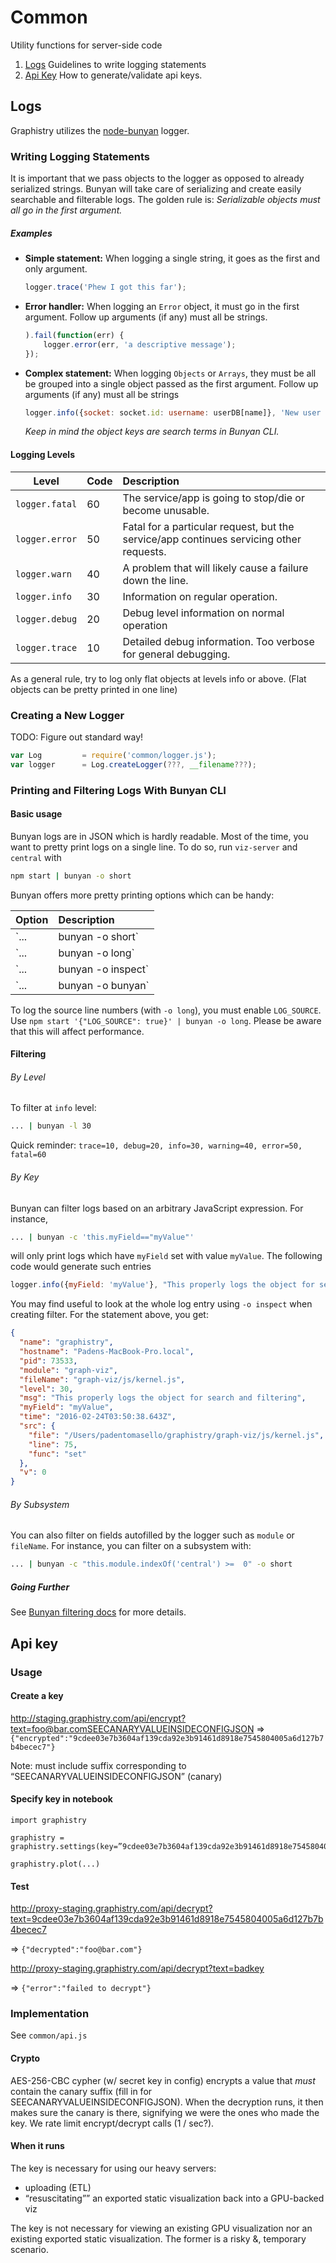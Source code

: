 # Common
Utility functions for server-side code

1. [Logs](#logging) Guidelines to write logging statements
2. [Api Key](#api-key) How to generate/validate api keys.

## Logs

Graphistry utilizes the [node-bunyan](https://github.com/trentm/node-bunyan) logger.

### Writing Logging Statements
It is important that we pass objects to the logger as opposed to already serialized strings. Bunyan will take care of serializing and create easily searchable and filterable logs. The golden rule is: *Serializable objects must all go in the first argument.*

##### Examples

* **Simple statement:** When logging a single string, it goes as the first and only argument.

	```javascript
	logger.trace('Phew I got this far');
	```

* **Error handler:** When logging an `Error` object, it must go in the first argument. Follow up arguments (if any) must all be strings.

	```javascript
	).fail(function(err) {
		logger.error(err, 'a descriptive message');
	});
	```

* **Complex statement:** When logging `Objects` or `Arrays`, they must be all be grouped into a single object passed as the first argument. Follow up arguments (if any) must all be strings

	```javascript
	logger.info({socket: socket.id: username: userDB[name]}, 'New user connected');
	```

	*Keep in mind the object keys are search terms in Bunyan CLI.*

#### Logging Levels

| Level          | Code         | Description
| -------------- |:-------------|:-------------
| `logger.fatal` | 60           | The service/app is going to stop/die or become unusable.
| `logger.error` | 50           | Fatal for a particular request, but the service/app continues servicing other requests.
| `logger.warn`  | 40			  | A problem that will likely cause a failure down the line.
| `logger.info`  | 30           | Information on regular operation.
| `logger.debug` | 20           | Debug level information on normal operation
| `logger.trace` | 10           | Detailed debug information. Too verbose for general debugging.

As a general rule, try to log only flat objects at levels info or above. (Flat objects can be pretty printed in one line)

### Creating a New Logger

TODO: Figure out standard way!

```javascript
var Log         = require('common/logger.js');
var logger      = Log.createLogger(???, __filename???);
```

### Printing and Filtering Logs With Bunyan CLI

#### Basic usage
Bunyan logs are in JSON which is hardly readable. Most of the time, you want to pretty print logs on a single line. To do so, run `viz-server` and `central` with

```bash
npm start | bunyan -o short
```

Bunyan offers more pretty printing options which can be handy:

| Option        | Description |
| ------------- |:-------------|
| `... | bunyan -o short` |	Pretty print one-line logs.
| `... | bunyan -o long` | Pretty print logs with source location (file+line) if available.
| `... | bunyan -o inspect` | Pretty print full JSON log. Useful for inspecting individual statements.
| `... | bunyan -o bunyan` |  Output raw JSON. Useful for piping together filters.

To log the source line numbers (with `-o long`), you must enable `LOG_SOURCE`. Use `npm start '{"LOG_SOURCE": true}' | bunyan -o long`. Please be aware that this will affect performance.

#### Filtering

###### By Level
To filter at `info` level:

```bash
... | bunyan -l 30
```
Quick reminder: `trace=10, debug=20, info=30, warning=40, error=50, fatal=60`

###### By Key

Bunyan can filter logs based on an arbitrary JavaScript expression. For instance,

```bash
... | bunyan -c 'this.myField=="myValue"'
```

will only print logs which have `myField` set with value `myValue`. The following code would generate such entries

```javascript
logger.info({myField: 'myValue'}, "This properly logs the object for search and filtering");
```

You may find useful to look at the whole log entry using `-o inspect` when creating filter. For the statement above, you get:

```json
{
  "name": "graphistry",
  "hostname": "Padens-MacBook-Pro.local",
  "pid": 73533,
  "module": "graph-viz",
  "fileName": "graph-viz/js/kernel.js",
  "level": 30,
  "msg": "This properly logs the object for search and filtering",
  "myField": "myValue",
  "time": "2016-02-24T03:50:38.643Z",
  "src": {
    "file": "/Users/padentomasello/graphistry/graph-viz/js/kernel.js",
    "line": 75,
    "func": "set"
  },
  "v": 0
}
```

###### By Subsystem

You can also filter on fields autofilled by the logger such as `module` or `fileName`. For instance, you can filter on a subsystem with:

```bash
... | bunyan -c "this.module.indexOf('central') >=  0" -o short
```

##### Going Further
See [Bunyan filtering docs](https://github.com/trentm/node-bunyan#cli-usage) for more details.

## Api key

### Usage

#### Create a key

http://staging.graphistry.com/api/encrypt?text=foo@bar.comSEECANARYVALUEINSIDECONFIGJSON
=>
`{"encrypted":"9cdee03e7b3604af139cda92e3b91461d8918e7545804005a6d127b7b4becec7"}`

Note: must include suffix corresponding to “SEECANARYVALUEINSIDECONFIGJSON” (canary)

#### Specify key in notebook

```
import graphistry

graphistry = graphistry.settings(key=”9cdee03e7b3604af139cda92e3b91461d8918e7545804005a6d127b7b4becec7")

graphistry.plot(...)
```

#### Test

http://proxy-staging.graphistry.com/api/decrypt?text=9cdee03e7b3604af139cda92e3b91461d8918e7545804005a6d127b7b4becec7

=> `{"decrypted":"foo@bar.com"}`

http://proxy-staging.graphistry.com/api/decrypt?text=badkey

=> `{"error":"failed to decrypt"}`

### Implementation

See `common/api.js`

#### Crypto

AES-256-CBC cypher (w/ secret key in config) encrypts a value that *must* contain the canary suffix (fill in for SEECANARYVALUEINSIDECONFIGJSON). When the decryption runs, it then makes sure the canary is there, signifying we were the ones who made the key. We rate limit encrypt/decrypt calls (1 / sec?).

#### When it runs

The key is necessary for using our heavy servers:
* uploading (ETL)
* “resuscitating”” an exported static visualization back into a GPU-backed viz

The key is not necessary for viewing an existing GPU visualization nor an existing exported static visualization. The former is a risky &, temporary scenario.






